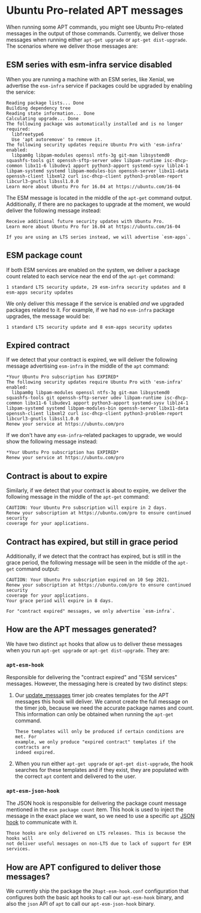# Ubuntu Pro-related APT messages

When running some APT commands, you might see Ubuntu Pro-related messages in
the output of those commands. Currently, we deliver those messages when
running either `apt-get upgrade` or `apt-get dist-upgrade`. The scenarios
where we deliver those messages are:

## ESM series with esm-infra service disabled

When you are running a machine with an ESM series, like Xenial, we advertise
the `esm-infra` service if packages could be upgraded by enabling the service:

```
Reading package lists... Done
Building dependency tree
Reading state information... Done
Calculating upgrade... Done
The following package was automatically installed and is no longer required:
  libfreetype6
  Use 'apt autoremove' to remove it.
The following security updates require Ubuntu Pro with 'esm-infra' enabled:
  libpam0g libpam-modules openssl ntfs-3g git-man libsystemd0 squashfs-tools git openssh-sftp-server udev libpam-runtime isc-dhcp-common libx11-6 libudev1 apport python3-apport systemd-sysv liblz4-1 libpam-systemd systemd libpam-modules-bin openssh-server libx11-data openssh-client libxml2 curl isc-dhcp-client python3-problem-report libcurl3-gnutls libssl1.0.0
Learn more about Ubuntu Pro for 16.04 at https://ubuntu.com/16-04
```

The ESM message is located in the middle of the `apt-get` command output.
Additionally, if there are no packages to upgrade at the moment, we would
deliver the following message instead:

```
Receive additional future security updates with Ubuntu Pro.
Learn more about Ubuntu Pro for 16.04 at https://ubuntu.com/16-04
```

```{note}
If you are using an LTS series instead, we will advertise `esm-apps`.
```

## ESM package count

If both ESM services are enabled on the system, we deliver a package count
related to each service near the end of the `apt-get` command:

```
1 standard LTS security update, 29 esm-infra security updates and 8 esm-apps security updates
```

We only deliver this message if the service is enabled *and* we upgraded
packages related to it. For example, if we had no `esm-infra` package upgrades,
the message would be:

```
1 standard LTS security update and 8 esm-apps security updates
```

## Expired contract

If we detect that your contract is expired, we will deliver the following
message advertising `esm-infra` in the middle of the `apt` command:

```
*Your Ubuntu Pro subscription has EXPIRED*
The following security updates require Ubuntu Pro with 'esm-infra' enabled:
  libpam0g libpam-modules openssl ntfs-3g git-man libsystemd0 squashfs-tools git openssh-sftp-server udev libpam-runtime isc-dhcp-common libx11-6 libudev1 apport python3-apport systemd-sysv liblz4-1 libpam-systemd systemd libpam-modules-bin openssh-server libx11-data openssh-client libxml2 curl isc-dhcp-client python3-problem-report libcurl3-gnutls libssl1.0.0
Renew your service at https://ubuntu.com/pro
```
 
If we don't have any `esm-infra`-related packages to upgrade, we would show the
following message instead:

```
*Your Ubuntu Pro subscription has EXPIRED*
Renew your service at https://ubuntu.com/pro
```

## Contract is about to expire

Similarly, if we detect that your contract is about to expire, we deliver the
following message in the middle of the `apt-get` command:

```
CAUTION: Your Ubuntu Pro subscription will expire in 2 days.
Renew your subscription at https://ubuntu.com/pro to ensure continued security
coverage for your applications.
```

## Contract has expired, but still in grace period

Additionally, if we detect that the contract has expired, but is still in the
grace period, the following message will be seen in the middle of the `apt-get`
command output:

```
CAUTION: Your Ubuntu Pro subscription expired on 10 Sep 2021.
Renew your subscription at https://ubuntu.com/pro to ensure continued security
coverage for your applications.
Your grace period will expire in 8 days.
```

```{note}
For "contract expired" messages, we only advertise `esm-infra`.
```

## How are the APT messages generated?

We have two distinct `apt` hooks that allow us to deliver these messages when
you run `apt-get upgrade` or `apt-get dist-upgrade`. They are:

### `apt-esm-hook`

Responsible for delivering the "contract expired" and "ESM services" messages.
However, the messaging here is created by two distinct steps:

1. Our [update_messages](what_are_the_timer_jobs.md) timer job creates
   templates for the APT messages this hook will deliver. We cannot create the
   full message on the timer job, because we need the accurate package names
   and count. This information can only be obtained when running the `apt-get`
   command.

   ```{note}
   These templates will only be produced if certain conditions are met. For
   example, we only produce "expired contract" templates if the contracts are
   indeed expired.
   ```

2. When you run either `apt-get upgrade` or `apt-get dist-upgrade`, the hook
   searches for these templates and if they exist, they are populated with the
   correct `apt` content and delivered to the user.

### `apt-esm-json-hook`

The JSON hook is responsible for delivering the package count message mentioned
in the `esm package count` item. This hook is used to inject the message in the
exact place we want, so we need to use a specific `apt`
[JSON hook](https://salsa.debian.org/apt-team/apt/-/blob/main/doc/json-hooks-protocol.md)
to communicate with it.

```{note}
Those hooks are only delivered on LTS releases. This is because the hooks will
not deliver useful messages on non-LTS due to lack of support for ESM services.
```

## How are APT configured to deliver those messages?

We currently ship the package the `20apt-esm-hook.conf` configuration that
configures both the basic apt hooks to call our `apt-esm-hook` binary, and also
the `json` API of `apt` to call our `apt-esm-json-hook` binary.
